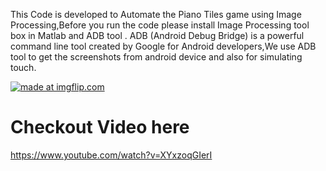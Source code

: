 This Code is developed to Automate the Piano Tiles game using Image Processing,Before you run the code please install Image Processing tool box in Matlab and ADB tool .
ADB (Android Debug Bridge) is a powerful command line tool created by Google for Android developers,We use ADB tool to get the screenshots from android device and also for simulating touch.

<a href="https://imgflip.com/gif/2w5qim"><img src="https://i.imgflip.com/2w5qim.gif" title="made at imgflip.com"/></a>

# Checkout Video here
https://www.youtube.com/watch?v=XYxzoqGIerI
